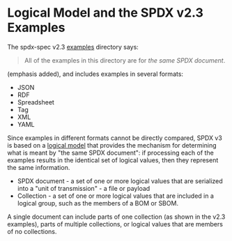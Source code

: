 # Logical Model and the SPDX v2.3 Examples

The spdx-spec v2.3 [examples](https://github.com/spdx/spdx-spec/tree/development/v2.3.1/examples) directory says:

> All of the examples in this directory are for *the same SPDX document*.

(emphasis added), and includes examples in several formats:
* JSON
* RDF
* Spreadsheet
* Tag
* XML
* YAML

Since examples in different formats cannot be directly compared, SPDX v3 is based on a
[logical model](https://github.com/spdx/spdx-3-model/tree/main/model) that provides the mechanism
for determining what is meant by "the same SPDX document":
if processing each of the examples results in the identical set of logical values,
then they represent the same information.

* SPDX document - a set of one or more logical values that are serialized into a "unit of transmission" -
a file or payload
* Collection - a set of one or more logical values that are included in a logical group, such as the members
of a BOM or SBOM.

A single document can include parts of one collection (as shown in the v2.3 examples), parts of multiple
collections, or logical values that are members of no collections.
